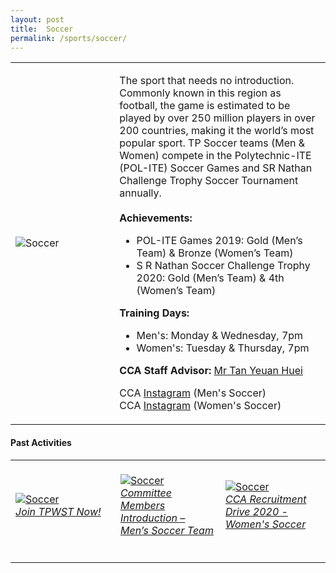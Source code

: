 ```yaml
---
layout: post
title:  Soccer
permalink: /sports/soccer/
---
```


<table>
    <tr>
        <td style="width:33%"><image src="/images/CCA_soccer.jpg" style="display:block;margin-left:auto;margin-right:auto;" alt="Soccer"></image></td>
        <td>
            <p>
                The sport that needs no introduction. Commonly known in this region as football, the game is estimated to be played by over 250 million players in over 200 countries, making it the world’s most popular sport. TP Soccer teams (Men & Women) compete in the Polytechnic-ITE (POL-ITE) Soccer Games and SR Nathan Challenge Trophy Soccer Tournament annually.<br>
                <br>
                <b>Achievements:</b><br>
                <ul>
                    <li>POL-ITE Games 2019: Gold (Men’s Team) & Bronze (Women’s Team)</li>
                    <li>S R Nathan Soccer Challenge Trophy 2020: Gold (Men’s Team) & 4th (Women’s Team)</li>
                </ul>
            </p>
            <p>
                <b>Training Days:</b><br>
                <ul>
                    <li>Men's: Monday & Wednesday, 7pm</li>
                    <li>Women's: Tuesday & Thursday, 7pm</li>
                </ul>
            </p>
            <p>
                <b>CCA Staff Advisor:</b> <a href="mailto:tanyh@tp.edu.sg">Mr Tan Yeuan Huei</a><br>
            </p>
            <p>
                CCA <a href="https://www.instagram.com/tp_msoccer">Instagram</a> (Men's Soccer)<br>
                CCA <a href="https://www.instagram.com/tpgazelles">Instagram</a> (Women's Soccer)<br>
            </p>
        </td>
    </tr>
</table>


#### Past Activities

<table>
    <tr>
        <td style="width:33%"><br>
            <a href="https://www.instagram.com/p/COAAazaA_R6/">
                <image src="/images/CCA-soccer-ig5.png" style="display:block;margin-left:auto;margin-right:auto;" alt="Soccer">
                <h6 style="margin-top:0%">Join TPWST Now!</h6>
                </image>
            </a>
        </td>
        <td style="width:33%"><br>
            <a href="https://www.instagram.com/tv/COA14GWHlPn/">
                <image src="/images/CCA-soccer-ig4.png" style="display:block;margin-left:auto;margin-right:auto;" alt="Soccer">
                <h6 style="margin-top:0%">Committee Members Introduction – Men’s Soccer Team</h6>
                </image>
            </a>
        </td>
        <td style="width:33%"><br>
            <a href="https://www.instagram.com/p/B_yhU0uF6Md/">
                <image src="/images/CCA-Soccer_IG3.png" style="display:block;margin-left:auto;margin-right:auto;" alt="Soccer">
                <h6 style="margin-top:0%">CCA Recruitment Drive 2020 - Women's Soccer</h6>    
                </image>
            </a>
        </td>
    </tr>
</table>
